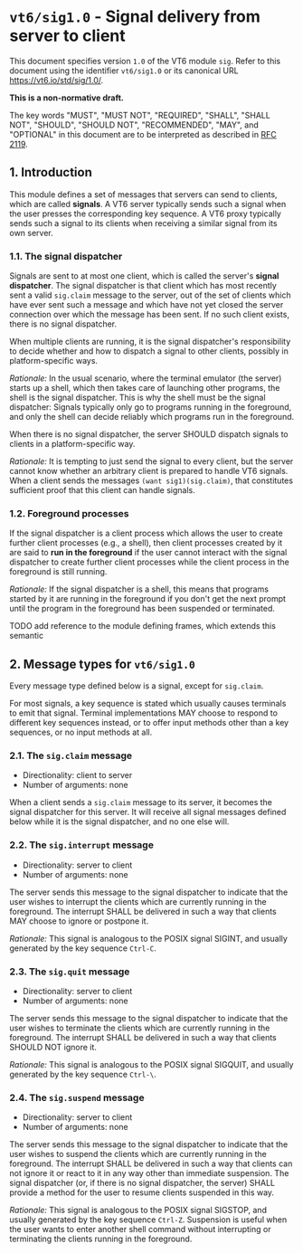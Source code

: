 <!-- draft -->
# `vt6/sig1.0` - Signal delivery from server to client

This document specifies version `1.0` of the VT6 module `sig`.
Refer to this document using the identifier `vt6/sig1.0` or its canonical URL <https://vt6.io/std/sig/1.0/>.

**This is a non-normative draft.**

The key words "MUST", "MUST NOT", "REQUIRED", "SHALL", "SHALL NOT", "SHOULD", "SHOULD NOT", "RECOMMENDED",  "MAY", and "OPTIONAL" in this document are to be interpreted as described in [RFC 2119](https://tools.ietf.org/html/rfc2119).

## 1. Introduction

This module defines a set of messages that servers can send to clients, which are called **signals**.
A VT6 server typically sends such a signal when the user presses the corresponding key sequence.
A VT6 proxy typically sends such a signal to its clients when receiving a similar signal from its own server.

### 1.1. The signal dispatcher

Signals are sent to at most one client, which is called the server's **signal dispatcher**.
The signal dispatcher is that client which has most recently sent a valid `sig.claim` message to the server, out of the set of clients which have ever sent such a message and which have not yet closed the server connection over which the message has been sent.
If no such client exists, there is no signal dispatcher.

When multiple clients are running, it is the signal dispatcher's responsibility to decide whether and how to dispatch a signal to other clients, possibly in platform-specific ways.

*Rationale:* In the usual scenario, where the terminal emulator (the server) starts up a shell, which then takes care of launching other programs, the shell is the signal dispatcher.
This is why the shell must be the signal dispatcher: Signals typically only go to programs running in the foreground, and only the shell can decide reliably which programs run in the foreground.

When there is no signal dispatcher, the server SHOULD dispatch signals to clients in a platform-specific way.

*Rationale:* It is tempting to just send the signal to every client, but the server cannot know whether an arbitrary client is prepared to handle VT6 signals.
When a client sends the messages `(want sig1)(sig.claim)`, that constitutes sufficient proof that this client can handle signals.

### 1.2. Foreground processes

If the signal dispatcher is a client process which allows the user to create further client processes (e.g., a shell), then client processes created by it are said to **run in the foreground** if the user cannot interact with the signal dispatcher to create further client processes while the client process in the foreground is still running.

*Rationale:* If the signal dispatcher is a shell, this means that programs started by it are running in the foreground if you don't get the next prompt until the program in the foreground has been suspended or terminated.

TODO add reference to the module defining frames, which extends this semantic

## 2. Message types for `vt6/sig1.0`

Every message type defined below is a signal, except for `sig.claim`.

For most signals, a key sequence is stated which usually causes terminals to emit that signal.
Terminal implementations MAY choose to respond to different key sequences instead, or to offer input methods other than a key sequences, or no input methods at all.

### 2.1. The `sig.claim` message

- Directionality: client to server
- Number of arguments: none

When a client sends a `sig.claim` message to its server, it becomes the signal dispatcher for this server.
It will receive all signal messages defined below while it is the signal dispatcher, and no one else will.

### 2.2. The `sig.interrupt` message

- Directionality: server to client
- Number of arguments: none

The server sends this message to the signal dispatcher to indicate that the user wishes to interrupt the clients which are currently running in the foreground.
The interrupt SHALL be delivered in such a way that clients MAY choose to ignore or postpone it.

*Rationale:* This signal is analogous to the POSIX signal SIGINT, and usually generated by the key sequence `Ctrl-C`.

### 2.3. The `sig.quit` message

- Directionality: server to client
- Number of arguments: none

The server sends this message to the signal dispatcher to indicate that the user wishes to terminate the clients which are currently running in the foreground.
The interrupt SHALL be delivered in such a way that clients SHOULD NOT ignore it.

*Rationale:* This signal is analogous to the POSIX signal SIGQUIT, and usually generated by the key sequence `Ctrl-\`.

### 2.4. The `sig.suspend` message

- Directionality: server to client
- Number of arguments: none

The server sends this message to the signal dispatcher to indicate that the user wishes to suspend the clients which are currently running in the foreground.
The interrupt SHALL be delivered in such a way that clients can not ignore it or react to it in any way other than immediate suspension.
The signal dispatcher (or, if there is no signal dispatcher, the server) SHALL provide a method for the user to resume clients suspended in this way.

*Rationale:* This signal is analogous to the POSIX signal SIGSTOP, and usually generated by the key sequence `Ctrl-Z`.
Suspension is useful when the user wants to enter another shell command without interrupting or terminating the clients running in the foreground.
